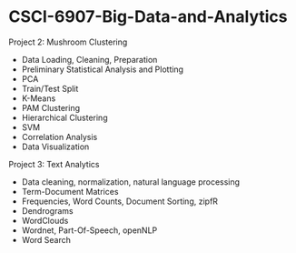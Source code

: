 # CSCI-6907-Big-Data-and-Analytics
Project 2: Mushroom Clustering
- Data Loading, Cleaning, Preparation
- Preliminary Statistical Analysis and Plotting
- PCA
- Train/Test Split
- K-Means
- PAM Clustering
- Hierarchical Clustering
- SVM
- Correlation Analysis
- Data Visualization

Project 3: Text Analytics
- Data cleaning, normalization, natural language processing
- Term-Document Matrices
- Frequencies, Word Counts, Document Sorting, zipfR
- Dendrograms
- WordClouds
- Wordnet, Part-Of-Speech, openNLP
- Word Search
